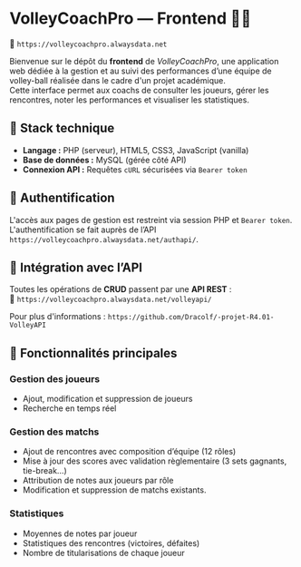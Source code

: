 # VolleyCoachPro — Frontend 🎯🏐
📍 `https://volleycoachpro.alwaysdata.net`

Bienvenue sur le dépôt du **frontend** de *VolleyCoachPro*, une application web dédiée à la gestion et au suivi des performances d’une équipe de volley-ball réalisée dans le cadre d'un projet académique.  
Cette interface permet aux coachs de consulter les joueurs, gérer les rencontres, noter les performances et visualiser les statistiques.

## 🧱 Stack technique

- **Langage :** PHP (serveur), HTML5, CSS3, JavaScript (vanilla)
- **Base de données :** MySQL (gérée côté API)
- **Connexion API :** Requêtes `cURL` sécurisées via `Bearer token`

## 🔐 Authentification

L'accès aux pages de gestion est restreint via session PHP et `Bearer token`.  
L'authentification se fait auprès de l’API `https://volleycoachpro.alwaysdata.net/authapi/`.

## 🔗 Intégration avec l’API

Toutes les opérations de **CRUD** passent par une **API REST** :  
📍 `https://volleycoachpro.alwaysdata.net/volleyapi/`

Pour plus d'informations : `https://github.com/Dracolf/-projet-R4.01-VolleyAPI`

## 🧪 Fonctionnalités principales

### Gestion des joueurs
- Ajout, modification et suppression de joueurs
- Recherche en temps réel

### Gestion des matchs
- Ajout de rencontres avec composition d’équipe (12 rôles)
- Mise à jour des scores avec validation règlementaire (3 sets gagnants, tie-break…)
- Attribution de notes aux joueurs par rôle
- Modification et suppression de matchs existants.

### Statistiques
- Moyennes de notes par joueur
- Statistiques des rencontres (victoires, défaites)
- Nombre de titularisations de chaque joueur


